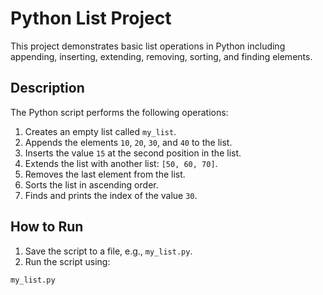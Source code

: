# Python List Project

This project demonstrates basic list operations in Python including appending, inserting, extending, removing, sorting, and finding elements.

## Description

The Python script performs the following operations:

1. Creates an empty list called `my_list`.
2. Appends the elements `10`, `20`, `30`, and `40` to the list.
3. Inserts the value `15` at the second position in the list.
4. Extends the list with another list: `[50, 60, 70]`.
5. Removes the last element from the list.
6. Sorts the list in ascending order.
7. Finds and prints the index of the value `30`.



##  How to Run

1. Save the script to a file, e.g., `my_list.py`.
2. Run the script using:

```bash
my_list.py
